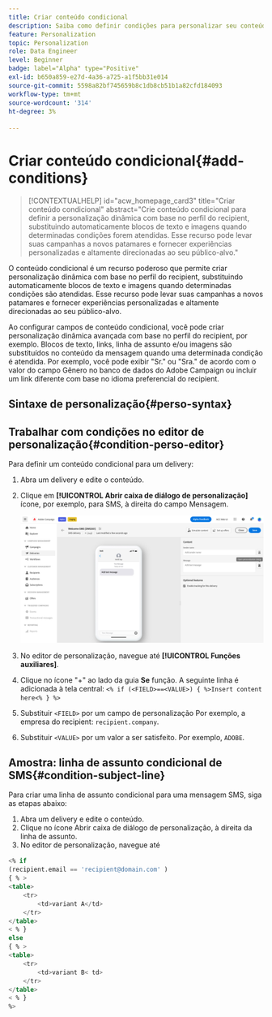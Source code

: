 ```yaml
---
title: Criar conteúdo condicional
description: Saiba como definir condições para personalizar seu conteúdo na interface do usuário da Web do Adobe Campaign
feature: Personalization
topic: Personalization
role: Data Engineer
level: Beginner
badge: label="Alpha" type="Positive"
exl-id: b650a859-e27d-4a36-a725-a1f5bb31e014
source-git-commit: 5598a82bf745659b8c1db8cb51b1a82cfd184093
workflow-type: tm+mt
source-wordcount: '314'
ht-degree: 3%

---
```


# Criar conteúdo condicional{#add-conditions}

>[!CONTEXTUALHELP]
>id="acw_homepage_card3"
>title="Criar conteúdo condicional"
>abstract="Crie conteúdo condicional para definir a personalização dinâmica com base no perfil do recipient, substituindo automaticamente blocos de texto e imagens quando determinadas condições forem atendidas. Esse recurso pode levar suas campanhas a novos patamares e fornecer experiências personalizadas e altamente direcionadas ao seu público-alvo."


O conteúdo condicional é um recurso poderoso que permite criar personalização dinâmica com base no perfil do recipient, substituindo automaticamente blocos de texto e imagens quando determinadas condições são atendidas. Esse recurso pode levar suas campanhas a novos patamares e fornecer experiências personalizadas e altamente direcionadas ao seu público-alvo.

Ao configurar campos de conteúdo condicional, você pode criar personalização dinâmica avançada com base no perfil do recipient, por exemplo. Blocos de texto, links, linha de assunto e/ou imagens são substituídos no conteúdo da mensagem quando uma determinada condição é atendida. Por exemplo, você pode exibir &quot;Sr.&quot; ou &quot;Sra.&quot; de acordo com o valor do campo Gênero no banco de dados do Adobe Campaign ou incluir um link diferente com base no idioma preferencial do recipient.

## Sintaxe de personalização{#perso-syntax}



## Trabalhar com condições no editor de personalização{#condition-perso-editor}

Para definir um conteúdo condicional para um delivery:

1. Abra um delivery e edite o conteúdo.
1. Clique em **[!UICONTROL Abrir caixa de diálogo de personalização]** ícone, por exemplo, para SMS, à direita do campo Mensagem.

   ![](assets/open-perso-editor-sms.png)

1. No editor de personalização, navegue até **[!UICONTROL Funções auxiliares]**.
1. Clique no ícone &quot;+&quot; ao lado da guia **Se** função. A seguinte linha é adicionada à tela central:
   `<% if (<FIELD>==<VALUE>) { %>Insert content here<% } %>`
1. Substituir `<FIELD>` por um campo de personalização Por exemplo, a empresa do recipient: `recipient.company`.
1. Substituir `<VALUE>` por um valor a ser satisfeito. Por exemplo, `ADOBE`.




## Amostra: linha de assunto condicional de SMS{#condition-subject-line}

Para criar uma linha de assunto condicional para uma mensagem SMS, siga as etapas abaixo:

1. Abra um delivery e edite o conteúdo.
1. Clique no ícone Abrir caixa de diálogo de personalização, à direita da linha de assunto.
1. No editor de personalização, navegue até


```sql
<% if 
(recipient.email == 'recipient@domain.com' ) 
{ % >
<table>
    <tr>
        <td>variant A</td>
    </tr>
</table>
< % } 
else 
{ % >
<table>
    <tr>
        <td>variant B< td>
    </tr>
</table>
< % } 
%>
```

